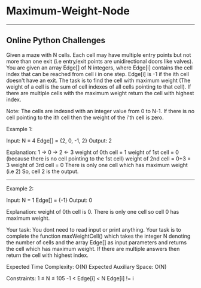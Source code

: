 # Maximum-Weight-Node
----------------------------------------
Online Python Challenges
----------------------------------------

Given a maze with N cells. Each cell may have multiple entry points but not more than one exit (i.e entry/exit points are unidirectional doors like valves).
You are given an array Edge[] of N integers, where Edge[i] contains the cell index that can be reached from cell i in one step. Edge[i] is -1 if the ith cell doesn't have an exit. 
The task is to find the cell with maximum weight (The weight of a cell is the sum of cell indexes of all cells pointing to that cell). If there are multiple cells with the maximum weight return the cell with highest index.

Note: The cells are indexed with an integer value from 0 to N-1. If there is no cell pointing to the ith cell then the weight of the i'th cell is zero.

Example 1:

Input:
N = 4
Edge[] = {2, 0, -1, 2}
Output: 2

Explanation: 
1 -> 0 -> 2 <- 3
weight of 0th cell = 1
weight of 1st cell = 0 
(because there is no cell pointing to the 1st cell)
weight of 2nd cell = 0+3 = 3
weight of 3rd cell = 0
There is only one cell which has maximum weight
(i.e 2) So, cell 2 is the output.


---------------------------------------------------------------------------------------------------

Example 2:

Input:
N = 1
Edge[] = {-1}
Output: 0

Explanation:
weight of 0th cell is 0.
There is only one cell so 
cell 0 has maximum weight.

Your task:
You dont need to read input or print anything. Your task is to complete the function maxWeightCell() which takes the integer N denoting the number of cells and the array Edge[] as input parameters and returns the cell which has maximum weight. If there are multiple answers then return the cell with highest index.

Expected Time Complexity: O(N)
Expected Auxiliary Space: O(N)

Constraints:
1 ≤ N ≤ 105
-1 < Edge[i] < N
Edge[i] != i

